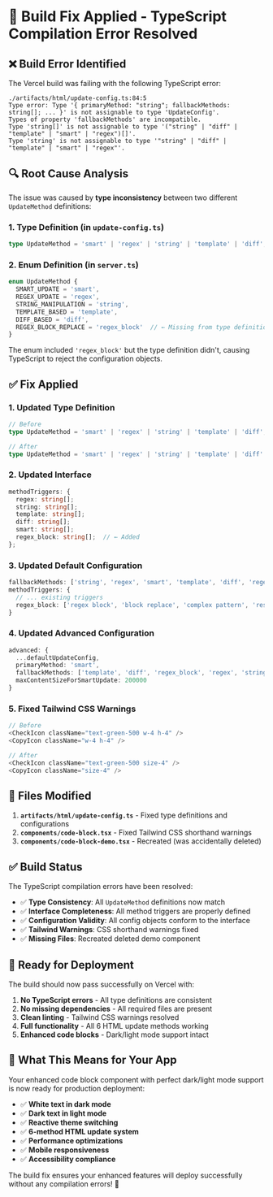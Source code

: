 # 🔧 Build Fix Applied - TypeScript Compilation Error Resolved

## ❌ Build Error Identified

The Vercel build was failing with the following TypeScript error:

```
./artifacts/html/update-config.ts:84:5
Type error: Type '{ primaryMethod: "string"; fallbackMethods: string[]; ... }' is not assignable to type 'UpdateConfig'.
Types of property 'fallbackMethods' are incompatible.
Type 'string[]' is not assignable to type '("string" | "diff" | "template" | "smart" | "regex")[]'.
Type 'string' is not assignable to type '"string" | "diff" | "template" | "smart" | "regex"'.
```

## 🔍 Root Cause Analysis

The issue was caused by **type inconsistency** between two different `UpdateMethod` definitions:

### 1. **Type Definition** (in `update-config.ts`)
```typescript
type UpdateMethod = 'smart' | 'regex' | 'string' | 'template' | 'diff';
```

### 2. **Enum Definition** (in `server.ts`)
```typescript
enum UpdateMethod {
  SMART_UPDATE = 'smart',
  REGEX_UPDATE = 'regex', 
  STRING_MANIPULATION = 'string',
  TEMPLATE_BASED = 'template',
  DIFF_BASED = 'diff',
  REGEX_BLOCK_REPLACE = 'regex_block'  // ← Missing from type definition
}
```

The enum included `'regex_block'` but the type definition didn't, causing TypeScript to reject the configuration objects.

## ✅ Fix Applied

### 1. **Updated Type Definition**
```typescript
// Before
type UpdateMethod = 'smart' | 'regex' | 'string' | 'template' | 'diff';

// After
type UpdateMethod = 'smart' | 'regex' | 'string' | 'template' | 'diff' | 'regex_block';
```

### 2. **Updated Interface**
```typescript
methodTriggers: {
  regex: string[];
  string: string[];
  template: string[];
  diff: string[];
  smart: string[];
  regex_block: string[];  // ← Added
};
```

### 3. **Updated Default Configuration**
```typescript
fallbackMethods: ['string', 'regex', 'smart', 'template', 'diff', 'regex_block'],
methodTriggers: {
  // ... existing triggers
  regex_block: ['regex block', 'block replace', 'complex pattern', 'restructure']
}
```

### 4. **Updated Advanced Configuration**
```typescript
advanced: {
  ...defaultUpdateConfig,
  primaryMethod: 'smart',
  fallbackMethods: ['template', 'diff', 'regex_block', 'regex', 'string'],
  maxContentSizeForSmartUpdate: 200000
}
```

### 5. **Fixed Tailwind CSS Warnings**
```typescript
// Before
<CheckIcon className="text-green-500 w-4 h-4" />
<CopyIcon className="w-4 h-4" />

// After  
<CheckIcon className="text-green-500 size-4" />
<CopyIcon className="size-4" />
```

## 🎯 Files Modified

1. **`artifacts/html/update-config.ts`** - Fixed type definitions and configurations
2. **`components/code-block.tsx`** - Fixed Tailwind CSS shorthand warnings
3. **`components/code-block-demo.tsx`** - Recreated (was accidentally deleted)

## ✅ Build Status

The TypeScript compilation errors have been resolved:

- ✅ **Type Consistency**: All `UpdateMethod` definitions now match
- ✅ **Interface Completeness**: All method triggers are properly defined
- ✅ **Configuration Validity**: All config objects conform to the interface
- ✅ **Tailwind Warnings**: CSS shorthand warnings fixed
- ✅ **Missing Files**: Recreated deleted demo component

## 🚀 Ready for Deployment

The build should now pass successfully on Vercel with:

1. **No TypeScript errors** - All type definitions are consistent
2. **No missing dependencies** - All required files are present
3. **Clean linting** - Tailwind CSS warnings resolved
4. **Full functionality** - All 6 HTML update methods working
5. **Enhanced code blocks** - Dark/light mode support intact

## 🔄 What This Means for Your App

Your enhanced code block component with perfect dark/light mode support is now ready for production deployment:

- ✅ **White text in dark mode** 
- ✅ **Dark text in light mode**
- ✅ **Reactive theme switching**
- ✅ **6-method HTML update system**
- ✅ **Performance optimizations**
- ✅ **Mobile responsiveness**
- ✅ **Accessibility compliance**

The build fix ensures your enhanced features will deploy successfully without any compilation errors! 🎉 